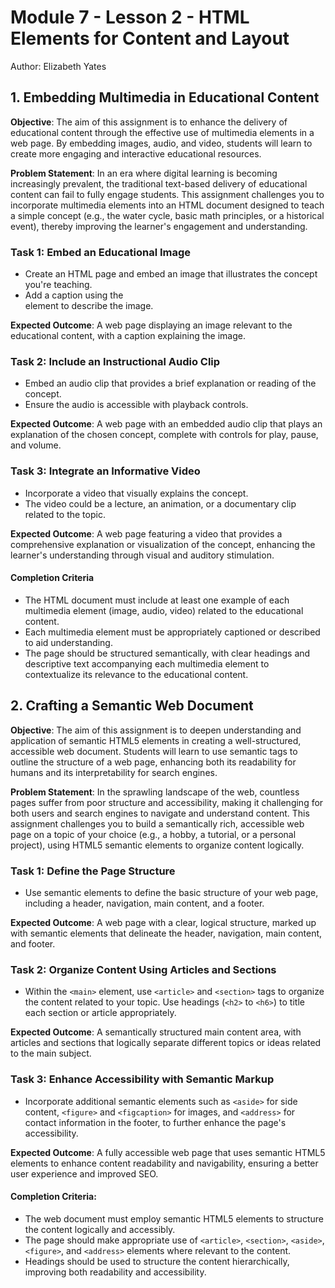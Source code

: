 # Module 7 - Lesson 2 - HTML Elements for Content and Layout
Author: Elizabeth Yates

## 1. Embedding Multimedia in Educational Content

**Objective**: The aim of this assignment is to enhance the delivery of educational content through the effective use of multimedia elements in a web page. By embedding images, audio, and video, students will learn to create more engaging and interactive educational resources.

**Problem Statement**: In an era where digital learning is becoming increasingly prevalent, the traditional text-based delivery of educational content can fail to fully engage students. This assignment challenges you to incorporate multimedia elements into an HTML document designed to teach a simple concept (e.g., the water cycle, basic math principles, or a historical event), thereby improving the learner's engagement and understanding.

### Task 1: Embed an Educational Image 

- Create an HTML page and embed an image that illustrates the concept you're teaching. 
- Add a caption using the <figcaption> element to describe the image.

**Expected Outcome**: A web page displaying an image relevant to the educational content, with a caption explaining the image.

### Task 2: Include an Instructional Audio Clip 

- Embed an audio clip that provides a brief explanation or reading of the concept. 
- Ensure the audio is accessible with playback controls.

**Expected Outcome**: A web page with an embedded audio clip that plays an explanation of the chosen concept, complete with controls for play, pause, and volume.

### Task 3: Integrate an Informative Video 

- Incorporate a video that visually explains the concept. 
- The video could be a lecture, an animation, or a documentary clip related to the topic.

**Expected Outcome**: A web page featuring a video that provides a comprehensive explanation or visualization of the concept, enhancing the learner's understanding through visual and auditory stimulation.

#### Completion Criteria

- The HTML document must include at least one example of each multimedia element (image, audio, video) related to the educational content.
- Each multimedia element must be appropriately captioned or described to aid understanding.
- The page should be structured semantically, with clear headings and descriptive text accompanying each multimedia element to contextualize its relevance to the educational content.

## 2. Crafting a Semantic Web Document

**Objective**: The aim of this assignment is to deepen understanding and application of semantic HTML5 elements in creating a well-structured, accessible web document. Students will learn to use semantic tags to outline the structure of a web page, enhancing both its readability for humans and its interpretability for search engines.

**Problem Statement**: In the sprawling landscape of the web, countless pages suffer from poor structure and accessibility, making it challenging for both users and search engines to navigate and understand content. This assignment challenges you to build a semantically rich, accessible web page on a topic of your choice (e.g., a hobby, a tutorial, or a personal project), using HTML5 semantic elements to organize content logically.

### Task 1: Define the Page Structure 

- Use semantic elements to define the basic structure of your web page, including a header, navigation, main content, and a footer.

**Expected Outcome**: A web page with a clear, logical structure, marked up with semantic elements that delineate the header, navigation, main content, and footer.

### Task 2: Organize Content Using Articles and Sections 

- Within the `<main>` element, use `<article>` and `<section>` tags to organize the content related to your topic. Use headings (`<h2>` to `<h6>`) to title each section or article appropriately.

**Expected Outcome**: A semantically structured main content area, with articles and sections that logically separate different topics or ideas related to the main subject.

### Task 3: Enhance Accessibility with Semantic Markup 

- Incorporate additional semantic elements such as `<aside>` for side content, `<figure>` and `<figcaption>` for images, and `<address>` for contact information in the footer, to further enhance the page's accessibility.

**Expected Outcome**: A fully accessible web page that uses semantic HTML5 elements to enhance content readability and navigability, ensuring a better user experience and improved SEO.

#### Completion Criteria:

- The web document must employ semantic HTML5 elements to structure the content logically and accessibly.
- The page should make appropriate use of `<article>`, `<section>`, `<aside>`, `<figure>`, and `<address>` elements where relevant to the content.
- Headings should be used to structure the content hierarchically, improving both readability and accessibility.
